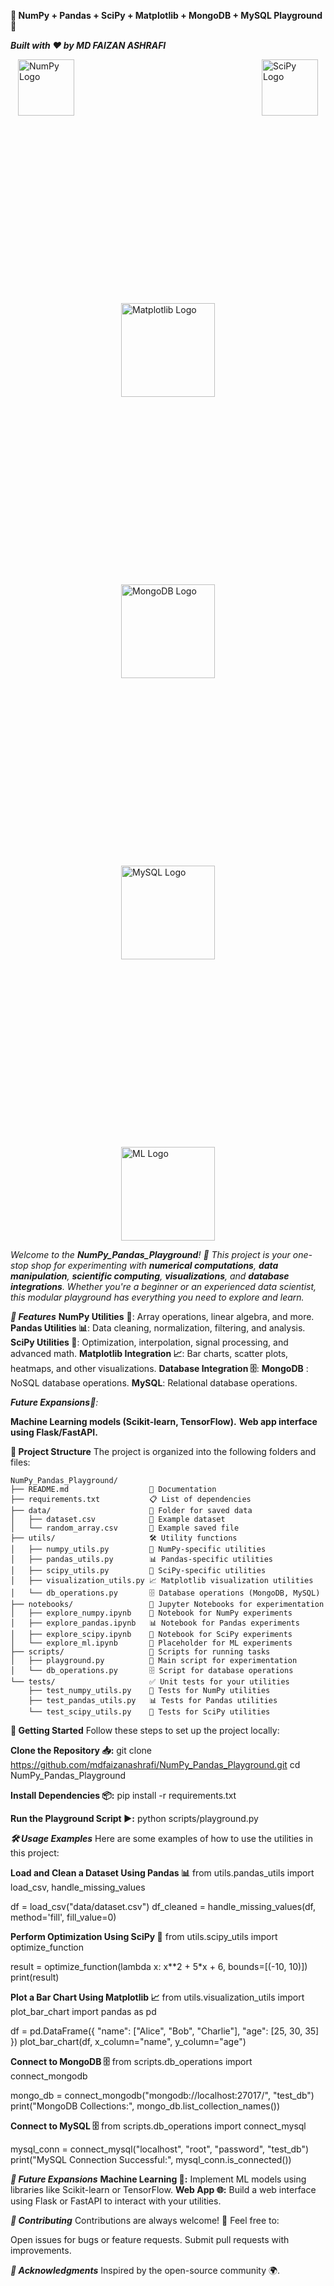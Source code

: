 **🚀 NumPy + Pandas + SciPy + Matplotlib + MongoDB + MySQL Playground 🌟**

_**Built with ❤️ by MD FAIZAN ASHRAFI**_



<div style="display: flex; gap: 300px; align-items: center;justify-content: center;flex-wrap: wrap;">
    <img src="https://numpy.org/images/logo.svg" alt="NumPy Logo" style="width: 90px; height: auto;" title="NumPy">
    <img src="https://scipy.org/images/logo.svg" alt="SciPy Logo" style="width: 90px; height: auto;" title="Pandas">
    <img src="https://matplotlib.org/stable/_static/logo2.svg" alt="Matplotlib Logo" width="150">
    <img src="https://webimages.mongodb.com/_com_assets/cms/kuyjf3vea2hg34taa-horizontal_default_slate_blue.svg?auto=format%252Ccompress" alt="MongoDB Logo" width="150">
    <img src="https://upload.wikimedia.org/wikipedia/en/thumb/d/dd/MySQL_logo.svg/150px-MySQL_logo.svg.png" alt="MySQL Logo" width="150">
    <img src="https://upload.wikimedia.org/wikipedia/commons/thumb/a/ab/TensorFlow_logo.svg/330px-TensorFlow_logo.svg.png" alt="ML Logo" width="150">
</div>



_Welcome to the **NumPy_Pandas_Playground**! 🎉 This project is your one-stop shop for experimenting with **numerical computations**, **data manipulation**, **scientific computing**, **visualizations**, and **database integrations**. Whether you're a beginner or an experienced data scientist, this modular playground has everything you need to explore and learn._

_**🌟 Features**_
**NumPy Utilities** 🧮: Array operations, linear algebra, and more.
**Pandas Utilities 📊**: Data cleaning, normalization, filtering, and analysis.
**SciPy Utilities 🔬**: Optimization, interpolation, signal processing, and advanced math.
**Matplotlib Integration 📈**: Bar charts, scatter plots, heatmaps, and other visualizations.
**Database Integration 🗄️**:
**MongoDB** : NoSQL database operations.
**MySQL**: Relational database operations.

_**Future Expansions**🚀:_

**Machine Learning models (Scikit-learn, TensorFlow).**
**Web app interface using Flask/FastAPI.**

**📂 Project Structure**
The project is organized into the following folders and files:
```
NumPy_Pandas_Playground/
├── README.md                  📝 Documentation
├── requirements.txt           📋 List of dependencies
├── data/                      📁 Folder for saved data
│   ├── dataset.csv            📄 Example dataset
│   └── random_array.csv       📄 Example saved file
├── utils/                     🛠️ Utility functions
│   ├── numpy_utils.py         🧮 NumPy-specific utilities
│   ├── pandas_utils.py        📊 Pandas-specific utilities
│   ├── scipy_utils.py         🔬 SciPy-specific utilities
│   ├── visualization_utils.py 📈 Matplotlib visualization utilities
│   └── db_operations.py       🗄️ Database operations (MongoDB, MySQL)
├── notebooks/                 📓 Jupyter Notebooks for experimentation
│   ├── explore_numpy.ipynb    🧮 Notebook for NumPy experiments
│   ├── explore_pandas.ipynb   📊 Notebook for Pandas experiments
│   ├── explore_scipy.ipynb    🔬 Notebook for SciPy experiments
│   └── explore_ml.ipynb       🤖 Placeholder for ML experiments
├── scripts/                   🏃 Scripts for running tasks
│   ├── playground.py          🎢 Main script for experimentation
│   └── db_operations.py       🗄️ Script for database operations
└── tests/                     ✅ Unit tests for your utilities
    ├── test_numpy_utils.py    🧮 Tests for NumPy utilities
    ├── test_pandas_utils.py   📊 Tests for Pandas utilities
    └── test_scipy_utils.py    🔬 Tests for SciPy utilities
```

**🚀 Getting Started**
Follow these steps to set up the project locally:

**Clone the Repository 📥:**
git clone https://github.com/mdfaizanashrafi/NumPy_Pandas_Playground.git
cd NumPy_Pandas_Playground

**Install Dependencies 📦:**
pip install -r requirements.txt

**Run the Playground Script ▶️:**
python scripts/playground.py

_**🛠️ Usage Examples**_
Here are some examples of how to use the utilities in this project:

**Load and Clean a Dataset Using Pandas 📊**
from utils.pandas_utils import load_csv, handle_missing_values

df = load_csv("data/dataset.csv")
df_cleaned = handle_missing_values(df, method='fill', fill_value=0)

**Perform Optimization Using SciPy 🔬**
from utils.scipy_utils import optimize_function

result = optimize_function(lambda x: x**2 + 5*x + 6, bounds=[(-10, 10)])
print(result)

**Plot a Bar Chart Using Matplotlib 📈**
from utils.visualization_utils import plot_bar_chart
import pandas as pd

df = pd.DataFrame({
    "name": ["Alice", "Bob", "Charlie"],
    "age": [25, 30, 35]
})
plot_bar_chart(df, x_column="name", y_column="age")

**Connect to MongoDB 🗄️**
from scripts.db_operations import connect_mongodb

mongo_db = connect_mongodb("mongodb://localhost:27017/", "test_db")
print("MongoDB Collections:", mongo_db.list_collection_names())

**Connect to MySQL 🗄️**
from scripts.db_operations import connect_mysql

mysql_conn = connect_mysql("localhost", "root", "password", "test_db")
print("MySQL Connection Successful:", mysql_conn.is_connected())

_**🌱 Future Expansions**_
**Machine Learning 🤖:** Implement ML models using libraries like Scikit-learn or TensorFlow.
**Web App 🌐:** Build a web interface using Flask or FastAPI to interact with your utilities.

_**🤝 Contributing**_
Contributions are always welcome! 🙌 Feel free to:

Open issues for bugs or feature requests.
Submit pull requests with improvements.

_**🌟 Acknowledgments**_
Inspired by the open-source community 🌍.



